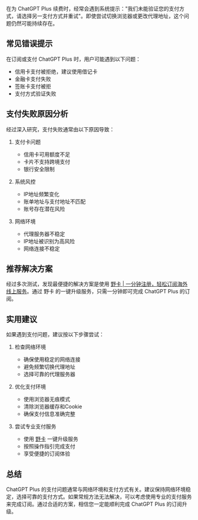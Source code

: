 在为 ChatGPT Plus 续费时，经常会遇到系统提示："我们未能验证您的支付方式，请选择另一支付方式并重试"。即使尝试切换浏览器或更改代理地址，这个问题仍然可能持续存在。

## 常见错误提示

在订阅或支付 ChatGPT Plus 时，用户可能遇到以下问题：

- 信用卡支付被拒绝，建议使用借记卡
- 金融卡支付失败
- 签账卡支付被拒
- 支付方式验证失败

## 支付失败原因分析

经过深入研究，支付失败通常由以下原因导致：

1. 支付卡问题
   - 信用卡可用额度不足
   - 卡片不支持跨境支付
   - 银行安全限制

2. 系统风控
   - IP地址频繁变化
   - 账单地址与支付地址不匹配
   - 账号存在潜在风险

3. 网络环境
   - 代理服务器不稳定
   - IP地址被识别为高风险
   - 网络连接不稳定

## 推荐解决方案

经过多次测试，发现最便捷的解决方案是使用 [野卡 | 一分钟注册，轻松订阅海外线上服务](https://bit.ly/bewildcard)。通过 野卡 的一键升级服务，只需一分钟即可完成 ChatGPT Plus 的订阅。

## 实用建议

如果遇到支付问题，建议按以下步骤尝试：

1. 检查网络环境
   - 确保使用稳定的网络连接
   - 避免频繁切换代理地址
   - 选择可靠的代理服务器

2. 优化支付环境
   - 使用浏览器无痕模式
   - 清除浏览器缓存和Cookie
   - 确保支付信息准确完整

3. 尝试专业支付服务
   - 使用 [野卡](https://bit.ly/bewildcard) 一键升级服务
   - 按照操作指引完成支付
   - 享受便捷的订阅体验

## 总结

ChatGPT Plus 的支付问题通常与网络环境和支付方式有关。建议保持网络环境稳定，选择可靠的支付方式。如果常规方法无法解决，可以考虑使用专业的支付服务来完成订阅。通过合适的方案，相信您一定能顺利完成 ChatGPT Plus 的订阅升级。